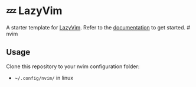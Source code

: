 # 💤 LazyVim

A starter template for [LazyVim](https://github.com/LazyVim/LazyVim).
Refer to the [documentation](https://lazyvim.github.io/installation) to get started.
\# nvim

## Usage

Clone this repository to your nvim configuration folder:

- `~/.config/nvim/` in linux
